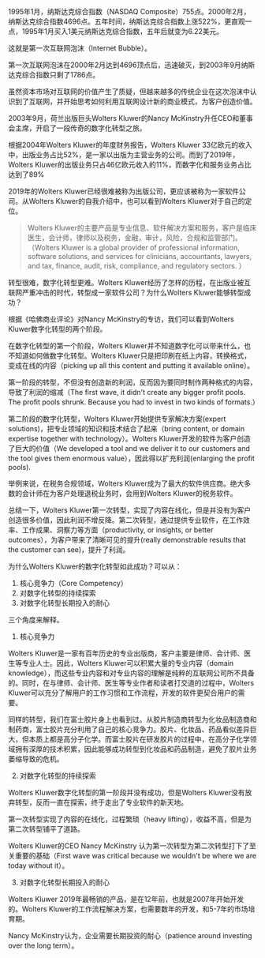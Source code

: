 1995年1月，纳斯达克综合指数（NASDAQ Composite）755点。2000年2月，纳斯达克综合指数4696点。五年时间，纳斯达克综合指数上涨522%，更直观一点，1995年1月买入1美元纳斯达克综合指数，五年后就变为6.22美元。

这就是第一次互联网泡沫（Internet Bubble）。

第一次互联网泡沫在2000年2月达到4696顶点后，迅速破灭，到2003年9月纳斯达克综合指数只剩了1786点。

虽然资本市场对互联网的价值产生了质疑，但越来越多的传统企业在这次泡沫中认识到了互联网，并开始思考如何利用互联网设计新的商业模式，为客户创造价值。

2003年9月，荷兰出版巨头Wolters Kluwer的Nancy McKinstry升任CEO和董事会主席，开启了一段传奇的数字化转型之旅。


根据2004年Wolters Kluwer的年度财务报告，Wolters Kluwer 33亿欧元的收入中，出版业务占比52%，是一家以出版为主营业务的公司。而到了2019年，Wolters Kluwer的出版业务只占46亿欧元收入的11%，而数字化和服务业务占比达到了89%

2019年的Wolters Kluwer已经很难被称为出版公司，更应该被称为一家软件公司。从Wolters Kluwer的自我介绍中，也可以看到Wolters Kluwer对于自己的定位。



>Wolters Kluwer的主要产品是专业信息、软件解决方案和服务，客户是临床医生，会计师，律师以及税务，金融，审计，风险，合规和监管部门。（Wolters Kluwer is a global provider of professional information, software solutions, and services for clinicians, accountants, lawyers, and tax, finance, audit, risk, compliance, and regulatory sectors. ）



转型很难，数字化转型更难。Wolters Kluwer经历了怎样的历程，在出版业被互联网严重冲击的时代，转型成一家软件公司？为什么Wolters Kluwer能够转型成功？


根据《哈佛商业评论》对Nancy McKinstry的专访，我们可以看到Wolters Kluwer数字化转型的两个阶段。

在数字化转型的第一个阶段，Wolters Kluwer并不知道数字化可以带来什么，也不知道如何做数字化转型。Wolters Kluwer只是把印刷在纸上内容，转换格式，变成在线的内容（picking up all this content and putting it available online）。


第一阶段的转型，不但没有创造新的利润，反而因为要同时制作两种格式的内容，导致了利润的缩减（The first wave, it didn't create any bigger profit pools. The profit pools shrunk. Because you had to invest in two kinds of formats.）


第二阶段的数字化转型，Wolters Kluwer开始提供专家解决方案(expert solutions)，把专业领域的知识和技术结合了起来（bring content, or domain expertise together with technology）。Wolters Kluwer开发的软件为客户创造了巨大的价值（We developed a tool and we deliver it to our customers and the tool gives them enormous value），因此得以扩充利润(enlarging the profit pools).

举例来说，在税务合规领域，Wolters Kluwer成为了最大的软件供应商。绝大多数的会计师在为客户处理退税业务时，会用到Wolters Kluwer的税务软件。


总结一下，Wolters Kluwer第一次转型，实现了内容在线化，但是并没有为客户创造很多价值，因此利润不增反降。第二次转型，通过提供专业软件，在工作效率、工作成果、洞察力等方面（productivity, or insights, or better outcomes），为客户带来了清晰可见的提升(really demonstrable results that the customer can see)，提升了利润。


为什么Wolters Kluwer的数字化转型如此成功？可以从：
1. 核心竞争力（Core Competency）
2. 对数字化转型的持续探索
3. 对数字化转型长期投入的耐心
 
三个角度来解释。


1. 核心竞争力

Wolters Kluwer是一家有百年历史的专业出版商，客户主要是律师、会计师、医生等专业人士。因此，Wolters Kluwer可以积累大量的专业内容（domain knowledge），而这些专业内容和对专业内容的理解是纯粹的互联网公司所不具备的。同时，在与律师、会计师、医生等专业作者和读者打交道的过程中，Wolters Kluwer可以充分了解用户的工作习惯和工作流程，开发的软件更契合用户的需要。

同样的转型，我们在富士胶片身上也看到过。从胶片制造商转型为化妆品制造商和制药商，富士胶片充分利用了自己的核心竞争力。胶片、化妆品、药品看似差异巨大，但本质上都是高分子化学。而富士胶片在研发胶片的过程中，在高分子化学领域拥有深厚的技术积累，因此能够成功转型到化妆品和药品制造，避免了胶片业务萎缩导致的危机。


2. 对数字化转型的持续探索

Wolters Kluwer数字化转型的第一阶段并没有成功，但是Wolters Kluwer没有放弃转型，反而一直在探索，终于走出了专业软件的新天地。


第一次转型实现了内容的在线化，过程繁琐（heavy lifting），收益不高，但是为第二次转型铺平了道路。

Wolters Kluwer的CEO Nancy McKinstry 认为第一次转型为第二次转型打下了至关重要的基础（First wave was critical because we wouldn't be where we are today without it）。


3. 对数字化转型长期投入的耐心

Wolters Kluwer 2019年最畅销的产品，是在12年前，也就是2007年开始开发的。Wolters Kluwer的工作流程解决方案，也需要数年的开发，和5-7年的市场培育期。

Nancy McKinstry认为，企业需要长期投资的耐心（patience around investing over the long term）。
